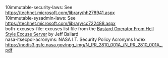10immutable-security-laws: See <https://technet.microsoft.com/library/hh278941.aspx>  
10immutable-sysadmin-laws: See <https://technet.microsoft.com/library/cc722488.aspx>  
bofh-excuses-file: excuses list file from the [Bastard Operator From Hell Style Excuse Server](http://pages.cs.wisc.edu/~ballard/bofh/) by Jeff Ballard  
nasa-itsecpol-acronyms: NASA I.T. Security Policy Acronyms Index <https://nodis3.gsfc.nasa.gov/npg_img/N_PR_2810_001A_/N_PR_2810_001A_.pdf>  
